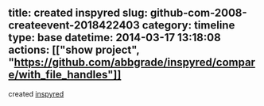 title: created inspyred
slug: github-com-2008-createevent-2018422403
category: timeline
type: base
datetime: 2014-03-17 13:18:08
actions: [["show project", "https://github.com/abbgrade/inspyred/compare/with_file_handles"]]
---
created [inspyred](https://github.com/abbgrade/inspyred)
